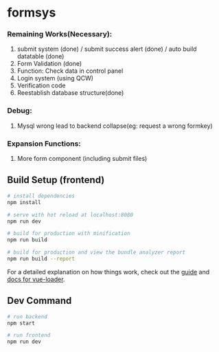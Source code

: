 # formsys

### Remaining Works(Necessary):
1. submit system (done) / submit success alert (done) / auto build datatable (done)
2. Form Validation (done)
3. Function: Check data in control panel
4. Login system (using QCW)
5. Verification code
6. Reestablish database structure(done)

### Debug:
1. Mysql wrong lead to backend collapse(eg: request a wrong formkey)

### Expansion Functions:
1. More form component (including submit files)

## Build Setup (frontend)

``` bash
# install dependencies
npm install

# serve with hot reload at localhost:8080
npm run dev

# build for production with minification
npm run build

# build for production and view the bundle analyzer report
npm run build --report
```

For a detailed explanation on how things work, check out the [guide](http://vuejs-templates.github.io/webpack/) and [docs for vue-loader](http://vuejs.github.io/vue-loader).

## Dev Command

``` bash
# run backend
npm start

# run frontend
npm run dev
```


